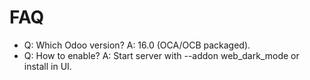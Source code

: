# FAQ

- Q: Which Odoo version? A: 16.0 (OCA/OCB packaged).
- Q: How to enable? A: Start server with --addon web_dark_mode or install in UI.
